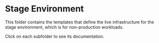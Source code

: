 # Stage Environment

This folder contains the templates that define the live infrastructure for the stage environment, 
which is for non-production workloads.

Click on each subfolder to see its documentation.
